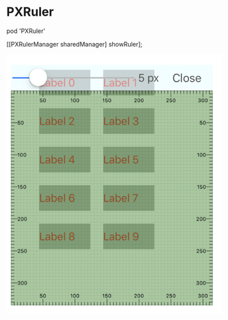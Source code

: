 # PXRuler

pod 'PXRuler'

[[PXRulerManager sharedManager] showRuler];

![Image text](https://raw.githubusercontent.com/GuoleiYou/PXRuler/master/ImageShow.png)
